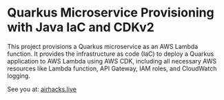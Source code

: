 # Quarkus Microservice Provisioning with Java IaC and CDKv2

This project provisions a Quarkus microservice as an AWS Lambda function. It provides the infrastructure as code (IaC) to deploy a Quarkus application to AWS Lambda using AWS CDK, including all necessary AWS resources like Lambda function, API Gateway, IAM roles, and CloudWatch logging.

See you at: [airhacks.live](https://airhacks.live)